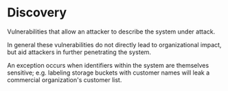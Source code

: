 # Discovery

Vulnerabilities that allow an attacker to describe the system under attack.

In general these vulnerabilities do not directly lead to organizational impact,
but aid attackers in further penetrating the system.

An exception occurs when identifiers within the system are themselves sensitive;
e.g. labeling storage buckets with customer names will leak a commercial organization's
customer list.
